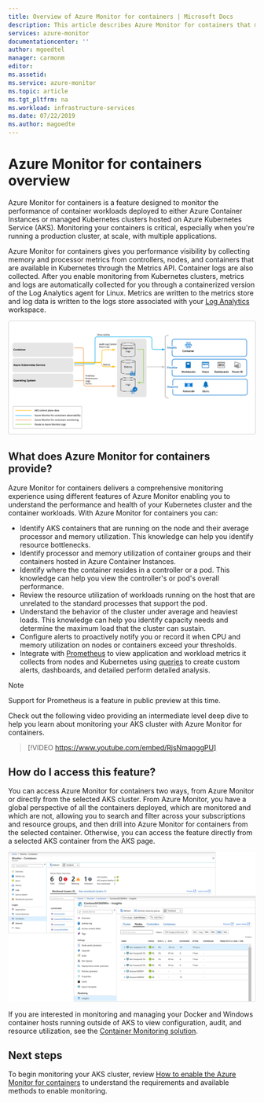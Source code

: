 ```yaml
---
title: Overview of Azure Monitor for containers | Microsoft Docs
description: This article describes Azure Monitor for containers that monitors AKS Container Insights solution and the value it delivers by monitoring the health of your AKS clusters and Container Instances in Azure.
services: azure-monitor
documentationcenter: ''
author: mgoedtel
manager: carmonm
editor: 
ms.assetid: 
ms.service: azure-monitor
ms.topic: article
ms.tgt_pltfrm: na
ms.workload: infrastructure-services
ms.date: 07/22/2019
ms.author: magoedte
---
```


# Azure Monitor for containers overview

Azure Monitor for containers is a feature designed to monitor the performance of container workloads deployed to either Azure Container Instances or managed Kubernetes clusters hosted on Azure Kubernetes Service (AKS). Monitoring your containers is critical, especially when you're running a production cluster, at scale, with multiple applications.

Azure Monitor for containers gives you performance visibility by collecting memory and processor metrics from controllers, nodes, and containers that are available in Kubernetes through the Metrics API. Container logs are also collected.  After you enable monitoring from Kubernetes clusters, metrics and logs are automatically collected for you through a containerized version of the Log Analytics agent for Linux. Metrics are written to the metrics store and log data is written to the logs store associated with your [Log Analytics](../log-query/log-query-overview.md) workspace. 

![Azure Monitor for containers architecture](./media/container-insights-overview/azmon-containers-architecture-01.png)
 
## What does Azure Monitor for containers provide?

Azure Monitor for containers delivers a comprehensive monitoring experience using different features of Azure Monitor enabling you to understand the performance and health of your Kubernetes cluster and the container workloads. With Azure Monitor for containers you can:

* Identify AKS containers that are running on the node and their average processor and memory utilization. This knowledge can help you identify resource bottlenecks.
* Identify processor and memory utilization of container groups and their containers hosted in Azure Container Instances.  
* Identify where the container resides in a controller or a pod. This knowledge can help you view the controller's or pod's overall performance.
* Review the resource utilization of workloads running on the host that are unrelated to the standard processes that support the pod.
* Understand the behavior of the cluster under average and heaviest loads. This knowledge can help you identify capacity needs and determine the maximum load that the cluster can sustain. 
* Configure alerts to proactively notify you or record it when CPU and memory utilization on nodes or containers exceed your thresholds.
* Integrate with [Prometheus](https://prometheus.io/docs/introduction/overview/) to view application and workload metrics it collects from nodes and Kubernetes using [queries](container-insights-log-search.md) to create custom alerts, dashboards, and detailed perform detailed analysis.

>[!NOTE]
>Support for Prometheus is a feature in public preview at this time.
>

Check out the following video providing an intermediate level deep dive to help you learn about monitoring your AKS cluster with Azure Monitor for containers.

> [!VIDEO https://www.youtube.com/embed/RjsNmapggPU]

## How do I access this feature?

You can access Azure Monitor for containers two ways, from Azure Monitor or directly from the selected AKS cluster. From Azure Monitor, you have a global perspective of all the containers deployed, which are monitored and which are not, allowing you to search and filter across your subscriptions and resource groups, and then drill into Azure Monitor for containers from the selected container.  Otherwise, you can access the feature directly from a selected AKS container from the AKS page.  

![Overview of methods to access Azure Monitor for containers](./media/container-insights-overview/azmon-containers-experience.png)

If you are interested in monitoring and managing your Docker and Windows container hosts running outside of AKS to view configuration, audit, and resource utilization, see the [Container Monitoring solution](../../azure-monitor/insights/containers.md).

## Next steps

To begin monitoring your AKS cluster, review [How to enable the Azure Monitor for containers](container-insights-onboard.md) to understand the requirements and available methods to enable monitoring.  
